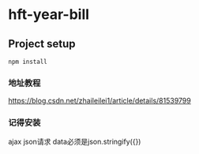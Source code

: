 # hft-year-bill

## Project setup
```
npm install
```
### 地址教程
https://blog.csdn.net/zhaileilei1/article/details/81539799

### 记得安装
ajax json请求 data必须是json.stringify({})
